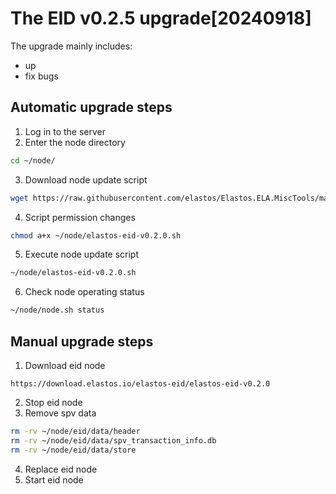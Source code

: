 # The EID v0.2.5 upgrade[20240918]

The upgrade mainly includes:
- up
- fix bugs
## Automatic upgrade steps

1. Log in to the server
2. Enter the node directory

```bash
cd ~/node/
```

3. Download node update script

```bash
wget https://raw.githubusercontent.com/elastos/Elastos.ELA.MiscTools/master/upgrade/eid/elastos-eid-v0.2.0.sh
```
4. Script permission changes

```bash
chmod a+x ~/node/elastos-eid-v0.2.0.sh
```

5. Execute node update script

```bash
~/node/elastos-eid-v0.2.0.sh
```

6. Check node operating status

```bash
~/node/node.sh status
```

## Manual upgrade steps

1. Download eid node

```
https://download.elastos.io/elastos-eid/elastos-eid-v0.2.0
```

2. Stop eid node
3. Remove spv data

```bash
rm -rv ~/node/eid/data/header
rm -rv ~/node/eid/data/spv_transaction_info.db
rm -rv ~/node/eid/data/store
```
4. Replace eid node
5. Start eid node

